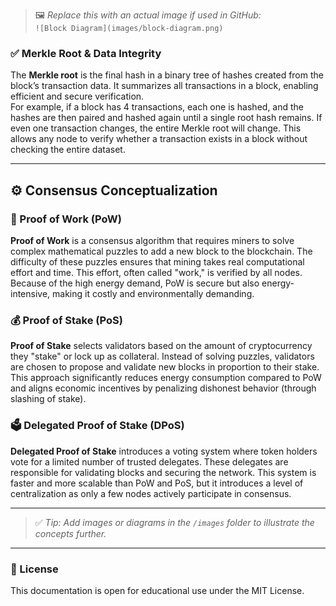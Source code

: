 
> 🖼️ *Replace this with an actual image if used in GitHub:*  
> `![Block Diagram](images/block-diagram.png)`

### ✅ Merkle Root & Data Integrity

The **Merkle root** is the final hash in a binary tree of hashes created from the block’s transaction data. It summarizes all transactions in a block, enabling efficient and secure verification.  
For example, if a block has 4 transactions, each one is hashed, and the hashes are then paired and hashed again until a single root hash remains. If even one transaction changes, the entire Merkle root will change. This allows any node to verify whether a transaction exists in a block without checking the entire dataset.

---

## ⚙️ Consensus Conceptualization

### 🔐 Proof of Work (PoW)

**Proof of Work** is a consensus algorithm that requires miners to solve complex mathematical puzzles to add a new block to the blockchain. The difficulty of these puzzles ensures that mining takes real computational effort and time. This effort, often called "work," is verified by all nodes. Because of the high energy demand, PoW is secure but also energy-intensive, making it costly and environmentally demanding.

### 💰 Proof of Stake (PoS)

**Proof of Stake** selects validators based on the amount of cryptocurrency they "stake" or lock up as collateral. Instead of solving puzzles, validators are chosen to propose and validate new blocks in proportion to their stake. This approach significantly reduces energy consumption compared to PoW and aligns economic incentives by penalizing dishonest behavior (through slashing of stake).

### 🗳️ Delegated Proof of Stake (DPoS)

**Delegated Proof of Stake** introduces a voting system where token holders vote for a limited number of trusted delegates. These delegates are responsible for validating blocks and securing the network. This system is faster and more scalable than PoW and PoS, but it introduces a level of centralization as only a few nodes actively participate in consensus.

---

> ✅ *Tip: Add images or diagrams in the `/images` folder to illustrate the concepts further.*

---

### 📎 License

This documentation is open for educational use under the MIT License.

